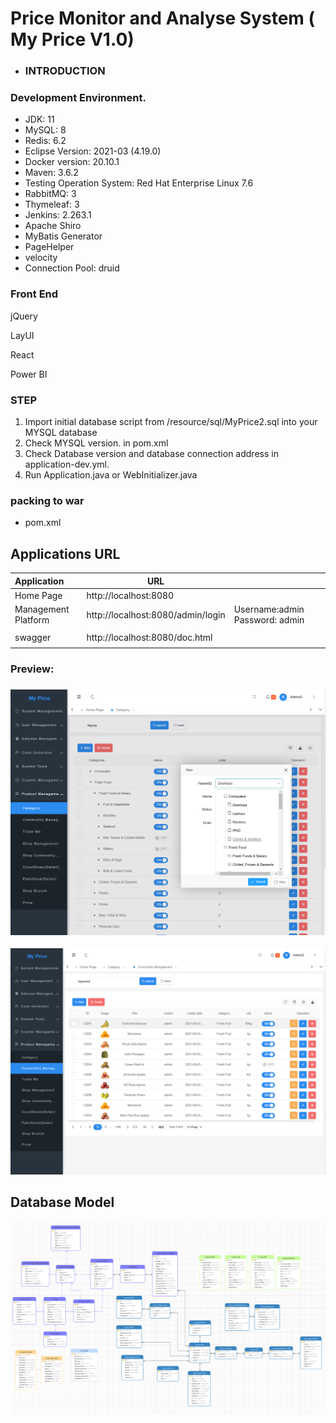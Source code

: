 # Price Monitor and Analyse  System ( My Price V1.0) 

- ### **INTRODUCTION**



### Development Environment.
- JDK: 11
- MySQL: 8
- Redis: 6.2
- Eclipse Version: 2021-03 (4.19.0)
- Docker version: 20.10.1
- Maven: 3.6.2
- Testing Operation System: Red Hat Enterprise Linux 7.6
- RabbitMQ: 3
- Thymeleaf: 3
- Jenkins: 2.263.1
- Apache Shiro
- MyBatis Generator
- PageHelper
- velocity
- Connection Pool: druid



### Front End

jQuery

LayUI

React



Power BI


### STEP 
1. Import initial database script from  /resource/sql/MyPrice2.sql into your MYSQL database
2. Check MYSQL version. in pom.xml 
3. Check  Database version and database connection address in application-dev.yml.
4. Run Application.java  or WebInitializer.java
### packing to war
-  pom.xml 

## Applications URL

| Application         | URL                               |                                   |
| :------------------ | --------------------------------- | --------------------------------- |
| Home Page           | http://localhost:8080             |                                   |
| Management Platform | http://localhost:8080/admin/login | Username:admin    Password: admin |
|                     |                                   |                                   |
| swagger             | http://localhost:8080/doc.html    |                                   |
|                     |                                   |                                   |


###  Preview:

### ![Category](src\main\resources\doc\Category.png)



![Commodity](src\main\resources\doc\productList.png)

 



## Database Model

![Commodity](src\main\resources\doc\ER_v1.png)